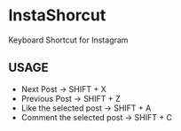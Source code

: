 # InstaShorcut

Keyboard Shortcut for Instagram

## USAGE

* Next Post -> SHIFT + X
* Previous Post -> SHIFT + Z
* Like the selected post -> SHIFT + A
* Comment the selected post -> SHIFT + C
